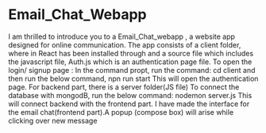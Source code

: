 # Email_Chat_Webapp

I am thrilled to introduce you to a Email_Chat_webapp , a website app designed for online communication.
The app consists of a client folder, where in React has been installed through and a source file which includes the javascript file, Auth.js which is an authentication page file.
To open the login/ signup page :
In the command propt, run the command: 
cd client
and then run the below command,
npn run start
This will open the authentication page. 
For backend part, there is a server folder(JS file) 
To connect the database with mongodB, run the below command:
nodemon server.js
This will connect backend with the frontend part.
I have made the interface for the email chat(frontend part).A popup (compose box) will arise while clicking over new message

